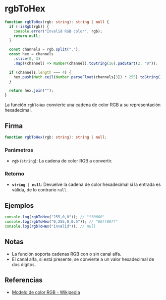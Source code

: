# rgbToHex

```typescript
function rgbToHex(rgb: string): string | null {
  if (!isRgb(rgb)) {
    console.error("Invalid RGB color", rgb);
    return null;
  }

  const channels = rgb.split(",");
  const hex = channels
    .slice(0, 3)
    .map((channel) => Number(channel).toString(16).padStart(2, "0"));

  if (channels.length === 4) {
    hex.push(Math.ceil(Number.parseFloat(channels[3]) * 255).toString(16));
  }

  return hex.join("");
}
```

La función `rgbToHex` convierte una cadena de color RGB a su representación hexadecimal.

## Firma

```typescript
function rgbToHex(rgb: string): string | null;
```

### Parámetros

- **`rgb`** (`string`): La cadena de color RGB a convertir.

### Retorno

- **`string | null`**: Devuelve la cadena de color hexadecimal si la entrada es válida, de lo contrario `null`.

## Ejemplos

```typescript
console.log(rgbToHex("255,0,0")); // "ff0000"
console.log(rgbToHex("0,255,0,0.5")); // "00ff007f"
console.log(rgbToHex("invalid")); // null
```

## Notas

- La función soporta cadenas RGB con o sin canal alfa.
- El canal alfa, si está presente, se convierte a un valor hexadecimal de dos dígitos.

## Referencias

- [Modelo de color RGB - Wikipedia](https://es.wikipedia.org/wiki/Modelo_de_color_RGB)
